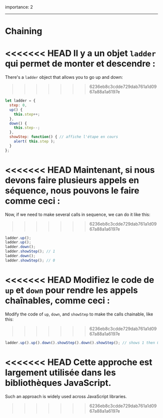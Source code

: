 importance: 2

---

# Chaining

<<<<<<< HEAD
Il y a un objet `ladder` qui permet de monter et descendre :
=======
There's a `ladder` object that allows you to go up and down:
>>>>>>> 6236eb8c3cdde729dab761a1d0967a88a1a6197e

```js
let ladder = {
  step: 0,
  up() { 
    this.step++;
  },
  down() { 
    this.step--;
  },
  showStep: function() { // affiche l'étape en cours
    alert( this.step );
  }
};
```

<<<<<<< HEAD
Maintenant, si nous devons faire plusieurs appels en séquence, nous pouvons le faire comme ceci :
=======
Now, if we need to make several calls in sequence, we can do it like this:
>>>>>>> 6236eb8c3cdde729dab761a1d0967a88a1a6197e

```js
ladder.up();
ladder.up();
ladder.down();
ladder.showStep(); // 1
ladder.down();
ladder.showStep(); // 0
```

<<<<<<< HEAD
Modifiez le code de `up` et `down` pour rendre les appels chaînables, comme ceci :
=======
Modify the code of `up`, `down`, and `showStep` to make the calls chainable, like this:
>>>>>>> 6236eb8c3cdde729dab761a1d0967a88a1a6197e

```js
ladder.up().up().down().showStep().down().showStep(); // shows 1 then 0
```

<<<<<<< HEAD
Cette approche est largement utilisée dans les bibliothèques JavaScript.
=======
Such an approach is widely used across JavaScript libraries.
>>>>>>> 6236eb8c3cdde729dab761a1d0967a88a1a6197e
